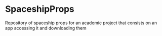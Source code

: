 # SpaceshipProps
Repository of spaceship props for an academic project that consists on an app accessing it and downloading them
